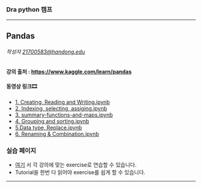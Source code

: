 ### Dra python 캠프 ###
---
## Pandas
###### 작성자 21700583@handong.edu
#### 강의 출처 : https://www.kaggle.com/learn/pandas
#### 동영상 링크🎞
- [1. Creating, Reading and Writing.ipynb](https://youtu.be/Kfyt34MSsLo)
- [2. Indexing, selecting, assiging.ipynb](https://youtu.be/s-KbZ1JvxBI)
- [3. summary-functions-and-maps.ipynb](https://youtu.be/oUGHc9c7QNY)
- [4. Grouping and sorting.ipynb](https://youtu.be/qcfEJ1rZ82M)
- [5.Data type, Replace.ipynb](https://youtu.be/0qqsagesLJA)
- [6. Renaming & Combination.ipynb](https://youtu.be/9eLqdqvXPFg)

### 실습 페이지
- [여기](https://www.kaggle.com/learn/pandas ) 서 각 강의에 맞는 exercise로 연습할 수 있습니다.
- Tutorial을 한번 다 읽어야 exercise를 쉽게 할 수 있습니다.

---

